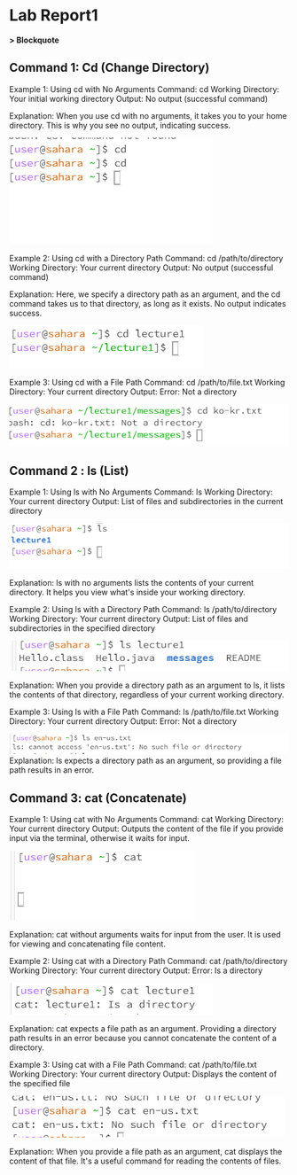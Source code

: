 # Lab Report1
**> Blockquote**
## Command 1: Cd (Change Directory)

Example 1: Using cd with No Arguments
Command: cd
Working Directory: Your initial working directory
Output: No output (successful command)

Explanation: When you use cd with no arguments, it takes you to your home directory. This is why you see no output, indicating success.

![Image](cd.png)

Example 2: Using cd with a Directory Path
Command: cd /path/to/directory
Working Directory: Your current directory
Output: No output (successful command)

Explanation: Here, we specify a directory path as an argument, and the cd command takes us to that directory, as long as it exists. No output indicates success.

![Image](cdargument.png)

Example 3: Using cd with a File Path
Command: cd /path/to/file.txt
Working Directory: Your current directory
Output: Error: Not a directory

![Image](cdwithfile.png)

## Command 2 : ls (List)
Example 1: Using ls with No Arguments
Command: ls
Working Directory: Your current directory
Output: List of files and subdirectories in the current directory

![Image](ls.png)

Explanation: ls with no arguments lists the contents of your current directory. It helps you view what's inside your working directory.

Example 2: Using ls with a Directory Path
Command: ls /path/to/directory
Working Directory: Your current directory
Output: List of files and subdirectories in the specified directory

![Image](lsargu.png)

Explanation: When you provide a directory path as an argument to ls, it lists the contents of that directory, regardless of your current working directory.

Example 3: Using ls with a File Path
Command: ls /path/to/file.txt
Working Directory: Your current directory
Output: Error: Not a directory

![Image](lsfile.png)
Explanation: ls expects a directory path as an argument, so providing a file path results in an error.

## Command 3: cat (Concatenate)
Example 1: Using cat with No Arguments
Command: cat
Working Directory: Your current directory
Output: Outputs the content of the file if you provide input via the terminal, otherwise it waits for input.

![Image](cat.png)

Explanation: cat without arguments waits for input from the user. It is used for viewing and concatenating file content.

Example 2: Using cat with a Directory Path
Command: cat /path/to/directory
Working Directory: Your current directory
Output: Error: Is a directory

![Image](catargu.png)

Explanation: cat expects a file path as an argument. Providing a directory path results in an error because you cannot concatenate the content of a directory.

Example 3: Using cat with a File Path
Command: cat /path/to/file.txt
Working Directory: Your current directory
Output: Displays the content of the specified file

![Image](catfile.png)

Explanation: When you provide a file path as an argument, cat displays the content of that file. It's a useful command for reading the contents of files.
